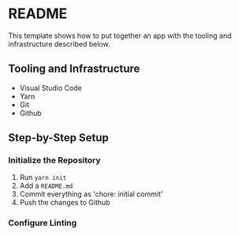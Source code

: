 # README

This template shows how to put together an app with the tooling and infrastructure described below.

## Tooling and Infrastructure

- Visual Studio Code
- Yarn
- Git
- Github

## Step-by-Step Setup

### Initialize the Repository

1. Run `yarn init`
2. Add a `README.md`
3. Commit everything as 'chore: initial commit'
4. Push the changes to Github

### Configure Linting
